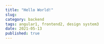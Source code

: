```yaml
---
title: "Hello World!"
slug:
category: backend
tags: angular1, frontend2, design system3
date: 2021-05-13
published: true
---
```

